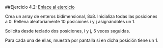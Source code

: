 ##Ejercicio 4.2:
[Enlace al ejercicio](https://docs.google.com/document/d/e/2PACX-1vRQswLygPcJLRme-onj-_wsMQpDCIS-2Hs-1sfVbxeqvPCDzBPlgpVIc0yvz6wI8MbWRHEB5IqwJPTw/pub)

Crea un array de enteros bidimensional, 8x8. Inicializa todas las posiciones a 0.
Rellena aleatoriamente 10 posiciones i y j asignándoles un 1.

Solicita desde teclado dos posiciones, i y j, 5 veces seguidas.

Para cada una de ellas, muestra por pantalla si en dicha posición tiene un 1.


